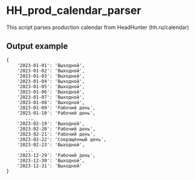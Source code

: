 # HH_prod_calendar_parser
This script parses production calendar from HeadHunter (hh.ru/calendar)

## Output example
```
{
    '2023-01-01': 'Выходной',
    '2023-01-02': 'Выходной',
    '2023-01-03': 'Выходной',
    '2023-01-04': 'Выходной',
    '2023-01-05': 'Выходной',
    '2023-01-06': 'Выходной',
    '2023-01-07': 'Выходной',
    '2023-01-08': 'Выходной',
    '2023-01-09': 'Рабочий день',
    '2023-01-10': 'Рабочий день',
       ...
    '2023-02-19': 'Выходной',
    '2023-02-20': 'Рабочий день',
    '2023-02-21': 'Рабочий день',
    '2023-02-22': 'Сокращённый день',
    '2023-02-23': 'Выходной',
       ...
    '2023-12-29': 'Рабочий день',
    '2023-12-30': 'Выходной',
    '2023-12-31': 'Выходной'
}
```